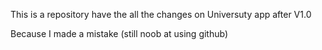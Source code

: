 This is a repository have the all the changes on Universuty app after V1.0 

Because I made a mistake (still noob at using github) 
